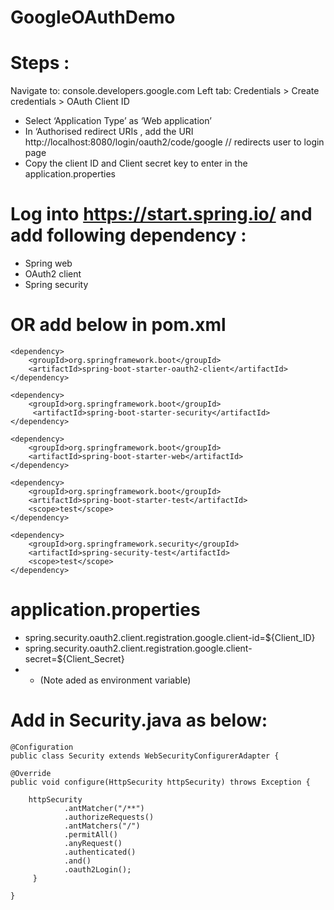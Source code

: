 # GoogleOAuthDemo
# Steps :
Navigate to: console.developers.google.com
Left tab: Credentials > Create credentials > OAuth Client ID
-	Select ‘Application Type’ as ‘Web application’
-	In ‘Authorised redirect URIs , add the URI http://localhost:8080/login/oauth2/code/google // redirects user to login page
-	Copy the client ID and Client secret key to enter in the application.properties



# Log into https://start.spring.io/ and add following dependency :
- Spring web
- OAuth2 client
- Spring security


# OR add below in pom.xml

    <dependency>
        <groupId>org.springframework.boot</groupId>
        <artifactId>spring-boot-starter-oauth2-client</artifactId>
    </dependency>

    <dependency>
        <groupId>org.springframework.boot</groupId>
         <artifactId>spring-boot-starter-security</artifactId>
    </dependency>

    <dependency>
        <groupId>org.springframework.boot</groupId>
        <artifactId>spring-boot-starter-web</artifactId>
    </dependency>

    <dependency>
        <groupId>org.springframework.boot</groupId>
        <artifactId>spring-boot-starter-test</artifactId>
        <scope>test</scope>
    </dependency>

    <dependency>
        <groupId>org.springframework.security</groupId>
        <artifactId>spring-security-test</artifactId>
        <scope>test</scope>
    </dependency>


# application.properties

- spring.security.oauth2.client.registration.google.client-id=${Client_ID}
- spring.security.oauth2.client.registration.google.client-secret=${Client_Secret}
- -   (Note aded as environment variable)



# Add in Security.java as below:

    @Configuration
    public class Security extends WebSecurityConfigurerAdapter { 

    @Override
    public void configure(HttpSecurity httpSecurity) throws Exception {
   
        httpSecurity
                .antMatcher("/**")
                .authorizeRequests()
                .antMatchers("/")
                .permitAll()
                .anyRequest()
                .authenticated()
                .and()
                .oauth2Login();
         }
    
    }


